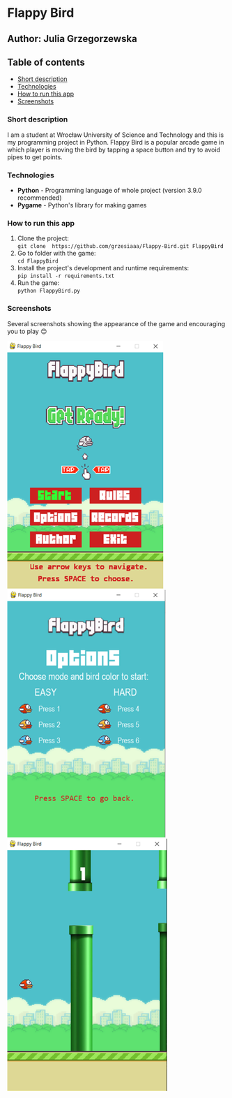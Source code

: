 # Flappy Bird
## Author: Julia Grzegorzewska

## Table of contents
- [Short description](#Short-description)
- [Technologies](#Technologies)
- [How to run this app](#How-to-run-this-app)
- [Screenshots](#Screenshots)


### Short description
I am a student at Wrocław University of Science and Technology and this is my programming project in Python.
Flappy Bird is a popular arcade game in which player is moving the bird by tapping a space button and try to avoid pipes to get points.

### Technologies
- **Python** - Programming language of whole project (version 3.9.0 recommended)
- **Pygame** - Python's library for making games

### How to run this app
1. Clone the project: \
`git clone  https://github.com/grzesiaaa/Flappy-Bird.git FlappyBird`
2. Go to folder with the game:\
`cd FlappyBird `
3. Install the project's development and runtime requirements:\
`pip install -r requirements.txt`
4. Run the game:\
`python FlappyBird.py`

### Screenshots
Several screenshots showing the appearance of the game and encouraging you to play :blush:

![](images/screen1.png)\
![](images/screen3.png)\
![](images/screen2.png)